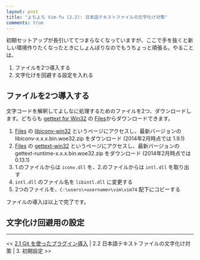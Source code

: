 ```yaml
---
layout: post
title: "よちよち Vim-fu (2.2): 日本語テキストファイルの文字化け対策"
comments: true
---
```


初期セットアップが長引いててつまらなくなっていますが、ここで手を抜くと新しい環境作りたくなったときにしょんぼりなのでもうちょっと頑張る。やることは、

1. ファイルを2つ導入する
2. 文字化けを回避する設定を入れる

## ファイルを2つ導入する

文字コードを解釈してよしなに処理するためのファイルを2つ、ダウンロードします。どちらも [gettext for Win32][3] の [Files][69]からダウンロードできます。

1. [Files][69] の [libiconv-win32][56] というページにアクセスし、最新バージョンの libiconv-x.x.x.bin.woe32.zip をダウンロード (2014年2月時点では 1.9.1)
2. [Files][69] の [gettext-win32][80] というページにアクセスし、最新バージョンの gettext-runtime-x.x.x.bin.woe32.zip をダウンロード (2014年2月時点では 0.13.1)
3. 1.のファイルからは `iconv.dll` を、2.のファイルからは `intl.dll` を取り出す 
4. `intl.dll` のファイル名を `libintl.dll` に変更する
5. 2つのファイルを、`C:\users\<username>\vim\vim74` 配下にコピーする

ファイルの導入は以上で完了です。

## 文字化け回避用の設定






----------------------------------------

<< [2.1 Git を使ったプラグイン導入](http://blog.harupong.com/2014/02/vim-fu-2.1/) | 2.2 日本語テキストファイルの文字化け対策 | 3. 初期設定 >>

[3]: http://sourceforge.net/projects/gettext/
[56]: http://sourceforge.net/projects/gettext/files/libiconv-win32/
[69]: http://sourceforge.net/projects/gettext/files/?source=navbar
[80]: http://sourceforge.net/projects/gettext/files/gettext-win32/

